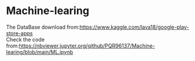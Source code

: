 # Machine-learing  
The DataBase download from:https://www.kaggle.com/lava18/google-play-store-apps  
Check the code from:https://nbviewer.jupyter.org/github/PQR96137/Machine-learing/blob/main/ML.ipynb
